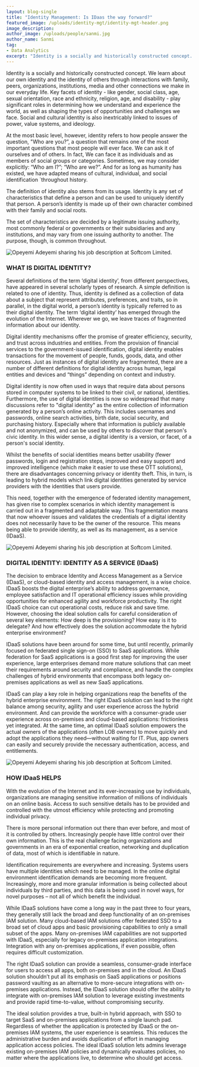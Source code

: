 ```yaml
---
layout: blog-single
title: "Identity Management: Is IDaas the way forward?"
featured_image: /uploads/identity-mgt/identity-mgt-header.png
image_description: 
author_image: /uploads/people/sanmi.jpg
author_name: Sanmi
tag:
- Data Analytics
excerpt: "Identity is a socially and historically constructed concept. We learn about our own identity and the identity of others through interactions with family, peers, organizations, institutions, media and other connections we make in our everyday life."
---
```


Identity is a socially and historically constructed concept. We learn about our own identity and the identity of others through interactions with family, peers, organizations, institutions, media and other connections we make in our everyday life. Key facets of identity - like gender, social class, age, sexual orientation, race and ethnicity, religion, age, and disability - play significant roles in determining how we understand and experience the world, as well as shaping the types of opportunities and challenges we face. Social and cultural identity is also inextricably linked to issues of power, value systems, and ideology.

At the most basic level, however, identity refers to how people answer the question, "Who are you?”, a question that remains one of the most important questions that most people will ever face. We can ask it of ourselves and of others. In fact, We can face it as individuals and as members of social groups or categories. Sometimes, we may consider explicitly: “Who am I?”; “Who are we?”. And for as long as humanity has existed, we have adapted means of cultural, individual, and social identification `throughout history.

The definition of identity also stems from its usage. Identity is any set of characteristics that define a person and can be used to uniquely identify that person. A person’s identity is made up of their own character combined with their family and social roots.

The set of characteristics are decided by a legitimate issuing authority, most commonly federal or governments or their subsidiaries and any institutions, and may vary from one issuing authority to another. The purpose, though, is common throughout. 

![Opeyemi Adeyemi sharing his job description at Softcom Limited.](/uploads/identity-mgt/identity-mgt-01.png "Opeyemi Adeyemi sharing his job description at Softcom Limited.")

### WHAT IS DIGITAL IDENTITY?
Several definitions of the term ‘digital identity’, from different perspectives, have appeared in several scholarly types of research. A simple definition is related to one of identity. Thus, identity is defined as a collection of data about a subject that represent attributes, preferences, and traits, so in parallel, in the digital world, a person’s identity is typically referred to as their digital identity. The term ‘digital identity’ has emerged through the evolution of the Internet. Wherever we go, we leave traces of fragmented information about our identity.

Digital identity mechanisms offer the promise of greater efficiency, security, and trust across industries and entities. From the provision of financial services to the government-issued identification, digital identity enables transactions for the movement of people, funds, goods, data, and other resources. Just as instances of digital identity are fragmented, there are a number of different definitions for digital identity across human, legal entities and devices and “things” depending on context and industry.


Digital identity is now often used in ways that require data about persons stored in computer systems to be linked to their civil, or national, identities. Furthermore, the use of digital identities is now so widespread that many discussions refer to "digital identity" as the entire collection of information generated by a person’s online activity. This includes usernames and passwords, online search activities, birth date, social security, and purchasing history. Especially where that information is publicly available and not anonymized, and can be used by others to discover that person's civic identity. In this wider sense, a digital identity is a version, or facet, of a person's social identity.

Whilst the benefits of social identities means better usability (fewer passwords, login and registration steps, improved and easy support) and improved intelligence (which make it easier to use these OTT solutions), there are disadvantages concerning privacy or identity theft. This, in turn, is leading to hybrid models which link digital identities generated by service providers with the identities that users provide. 

This need, together with the emergence of federated identity management, has given rise to complex scenarios in which identity management is carried out in a fragmented and adaptable way. This fragmentation means that now whoever issues and validates the credentials of a digital identity does not necessarily have to be the owner of the resource. This means being able to provide identity, as well as its management, as a service (IDaaS).

![Opeyemi Adeyemi sharing his job description at Softcom Limited.](/uploads/identity-mgt/identity-mgt-02.png "Opeyemi Adeyemi sharing his job description at Softcom Limited.")

### DIGITAL IDENTITY: IDENTITY AS A SERVICE (IDaaS)
The decision to embrace Identity and Access Management as a Service (IDaaS), or cloud-based identity and access management, is a wise choice. IDaaS boosts the digital enterprise’s ability to address governance, employee satisfaction and IT operational efficiency issues while providing opportunities for enhanced agility and workforce productivity. The right IDaaS choice can cut operational costs, reduce risk and save time. However, choosing the ideal solution calls for careful consideration of several key elements: How deep is the provisioning? How easy is it to delegate? And how effectively does the solution accommodate the hybrid enterprise environment?

IDaaS solutions have been around for some time, but until recently, primarily focused on federated single sign-on (SSO) to SaaS applications. While federation for SaaS applications is a good first step for improving the user experience, large enterprises demand more mature solutions that can meet their requirements around security and compliance, and handle the complex challenges of hybrid environments that encompass both legacy on-premises applications as well as new SaaS applications.


IDaaS can play a key role in helping organizations reap the benefits of the hybrid enterprise environment. The right IDaaS solution can lead to the right balance among security, agility and user experience across the hybrid environment. And can provide the workforce with a consumer-grade user experience across on-premises and cloud-based applications: frictionless yet integrated. At the same time, an optimal IDaaS solution empowers the actual owners of the applications (often LOB owners) to move quickly and adopt the applications they need—without waiting for IT. Plus, app owners can easily and securely provide the necessary authentication, access, and entitlements.

![Opeyemi Adeyemi sharing his job description at Softcom Limited.](/uploads/identity-mgt/identity-mgt-03.png "Opeyemi Adeyemi sharing his job description at Softcom Limited.")

### HOW IDaaS HELPS
With the evolution of the Internet and its ever-increasing use by individuals, organizations are managing sensitive information of millions of individuals on an online basis. Access to such sensitive details has to be provided and controlled with the utmost efficiency while protecting and promoting individual privacy. 

There is more personal information out there than ever before, and most of it is controlled by others.
Increasingly people have little control over their own information. This is the real challenge facing organizations and governments in an era of exponential creation, networking and duplication of data, most of which is identifiable in nature.


Identification requirements are everywhere and increasing. Systems users have multiple identities which need to be managed. In the online digital environment identification demands are becoming more frequent. Increasingly, more and more granular information is being collected about individuals by third parties, and this data is being used in novel ways, for novel purposes – not all of which benefit the individual. 

While IDaaS solutions have come a long way in the past three to four years, they generally still lack the
broad and deep functionality of an on-premises IAM solution. Many cloud-based IAM solutions offer
federated SSO to a broad set of cloud apps and basic provisioning capabilities to only a small subset of
the apps. Many on-premises IAM capabilities are not supported with IDaaS, especially for legacy on-premises application integrations. Integration with any on-premises applications, if even possible, often requires difficult customization.

The right IDaaS solution can provide a seamless, consumer-grade interface for users to access all apps, both on-premises and in the cloud. An IDaaS solution shouldn’t put all its emphasis on SaaS applications or positions password vaulting as an alternative to more-secure integrations with on-premises applications. Instead, the IDaaS solution should offer the ability to integrate with on-premises IAM solution to leverage existing investments and provide rapid time-to-value, without compromising security. 

The ideal solution provides a true, built-in hybrid approach, with SSO to target SaaS and on-premises applications from a single launch pad. Regardless of whether the application is protected by IDaaS or the on-premises IAM systems, the user experience is seamless. This reduces the administrative burden and avoids duplication of effort in managing application access policies. The ideal IDaaS solution lets admins leverage existing on-premises IAM policies and dynamically evaluates policies, no matter where the applications live, to determine who should get access.
